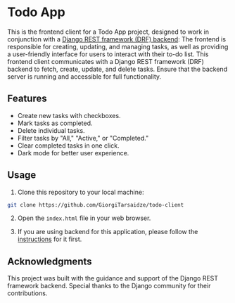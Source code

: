 # Todo App

This is the frontend client for a Todo App project, designed to work in conjunction with a [Django REST framework (DRF) backend](https://github.com/GiorgiTarsaidze/todo-server): 
The frontend is responsible for creating, updating, and managing tasks, as well as providing a user-friendly interface for users to interact with their to-do list.
This frontend client communicates with a Django REST framework (DRF) backend to fetch, create, update, and delete tasks. Ensure that the backend server is running and accessible for full functionality.

## Features 
- Create new tasks with checkboxes.
- Mark tasks as completed.
- Delete individual tasks.
- Filter tasks by "All," "Active," or "Completed."
- Clear completed tasks in one click.
- Dark mode for better user experience.

## Usage
1. Clone this repository to your local machine:
```bash
git clone https://github.com/GiorgiTarsaidze/todo-client
```
2. Open the `index.html` file in your web browser.

3. If you are using backend for this application, please follow the [instructions](https://github.com/GiorgiTarsaidze/todo-server) for it first.

## Acknowledgments

This project was built with the guidance and support of the Django REST framework backend. Special thanks to the Django community for their contributions.
